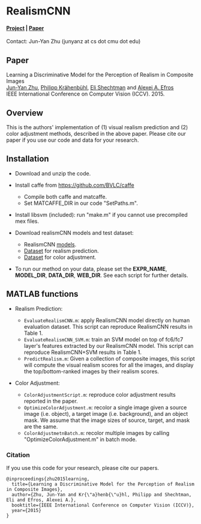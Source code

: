 # RealismCNN
#### [Project](http://efrosprojects.eecs.berkeley.edu/realism/) | [Paper](https://arxiv.org/abs/1510.00477)

Contact: Jun-Yan Zhu (junyanz at cs dot cmu dot edu)


## Paper
Learning a Discriminative Model for the Perception of Realism in Composite Images  
[Jun-Yan Zhu](https://www.cs.cmu.edu/~junyanz/), [Philipp Krähenbühl](https://www.philkr.net/), [Eli Shechtman](https://research.adobe.com/person/eli-shechtman/) and [Alexei A. Efros](https://people.eecs.berkeley.edu/~efros/)  
IEEE International Conference on Computer Vision (ICCV). 2015.  


## Overview
This is the authors' implementation of (1) visual realism prediction and (2) color adjustment methods, described in the above paper. Please cite our paper if you use our code and data for your research.


## Installation
* Download and unzip the code.

* Install caffe from https://github.com/BVLC/caffe
  - Compile both caffe and matcaffe.
  - Set MATCAFFE_DIR in our code "SetPaths.m".

* Install libsvm (included): run "make.m" if you cannot use precompiled mex files.

* Download realismCNN models and test dataset:
  - RealismCNN [models](http://efrosprojects.eecs.berkeley.edu/realism/realismCNN_models.zip).    
  - [Dataset](http://efrosprojects.eecs.berkeley.edu/realism/human_evaluation.zip ) for realism prediction.
  - [Dataset](http://efrosprojects.eecs.berkeley.edu/realism/color_adjustment.zip  ) for color adjustment.

* To run our method on your data, please set the **EXPR_NAME**, **MODEL_DIR**, **DATA_DIR**, **WEB_DIR**. See each script for further details.


## MATLAB functions
* Realism Prediction:
  - `EvaluateRealismCNN.m`: apply RealismCNN model directly on human evaluation dataset. This script can reproduce RealismCNN results in Table 1.
  - `EvaluateRealismCNN_SVM.m`: train an SVM model on top of fc6/fc7 layer's features extracted by our RealismCNN model. This script can reproduce RealismCNN+SVM results in Table 1.
  - `PredictRealism.m`: Given a collection of composite images, this script will compute the visual realism scores for all the images, and display the top/bottom-ranked images by their realism scores.

* Color Adjustment:
  - `ColorAdjustmentScript.m`: reproduce color adjustment results reported in the paper.
  - `OptimizeColorAdjustment.m`: recolor a single image given a source image (i.e. object), a target image (i.e. background), and an object mask. We assume that the image sizes of source, target, and mask are the same.
  - `ColorAdjustmetnBatch.m`: recolor multiple images by calling "OptimizeColorAdjustment.m" in batch mode.


### Citation
If you use this code for your research, please cite our papers.
```
@inproceedings{zhu2015learning,
  title={Learning a Discriminative Model for the Perception of Realism in Composite Images},
  author={Zhu, Jun-Yan and Kr{\"a}henb{\"u}hl, Philipp and Shechtman, Eli and Efros, Alexei A.},
  booktitle={IEEE International Conference on Computer Vision (ICCV)},
  year={2015}
}
```
